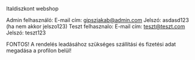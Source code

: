 Italdiszkont webshop

Admin felhasználó:
  E-mail cím: gipszjakab@admin.com
  Jelszó: asdasd123 (ha nem akkor jelszo123)
Teszt felhasznalo:
  E-mail cím: teszt@teszt.com
  Jelszó: teszt123


FONTOS! A rendelés leadásához szükséges szállítási és fizetési adat megadása a profilon belül!
